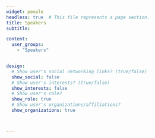 ```yaml
---
widget: people
headless: true  # This file represents a page section.
title: Speakers
subtitle: 

content:
  user_groups:
    - "Speakers"


design:
  # Show user's social networking links? (true/false)
  show_social: false
  # Show user's interests? (true/false)
  show_interests: false
  # Show user's role?
  show_role: true
  # Show user's organizations/affiliations?
  show_organizations: true



---
```


